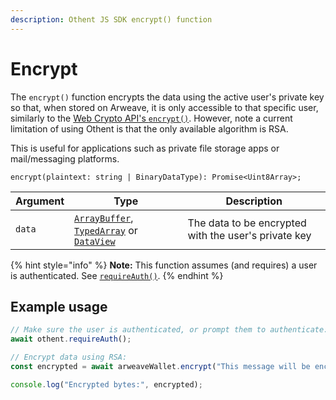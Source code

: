 ```yaml
---
description: Othent JS SDK encrypt() function
---
```


# Encrypt

The `encrypt()` function encrypts the data using the active user's private key so that, when stored on Arweave, it is
only accessible to that specific user, similarly to the
[Web Crypto API's `encrypt()`](https://developer.mozilla.org/en-US/docs/Web/API/SubtleCrypto/encrypt). However, note
a current limitation of using Othent is that the only available algorithm is RSA.

This is useful for applications such as private file storage apps or mail/messaging platforms.

```
encrypt(plaintext: string | BinaryDataType): Promise<Uint8Array>;
```

| Argument    | Type                                                                                                                                                                                                                                                                                                                                     | Description                                                                        |
| ----------- | ---------------------------------------------------------------------------------------------------------------------------------------------------------------------------------------------------------------------------------------------------------------------------------------------------------------------------------------- | ---------------------------------------------------------------------------------- |
| `data`      | [`ArrayBuffer`](https://developer.mozilla.org/en-US/docs/Web/JavaScript/Reference/Global\_Objects/ArrayBuffer), [`TypedArray`](https://developer.mozilla.org/en-US/docs/Web/JavaScript/Reference/Global\_Objects/TypedArray) or [`DataView`](https://developer.mozilla.org/en-US/docs/Web/JavaScript/Reference/Global\_Objects/DataView) | The data to be encrypted with the user's private key                               |

{% hint style="info" %}
**Note:** This function assumes (and requires) a user is authenticated. See [`requireAuth()`](require-auth.md).
{% endhint %}

## Example usage

```typescript
// Make sure the user is authenticated, or prompt them to authenticate:
await othent.requireAuth();

// Encrypt data using RSA:
const encrypted = await arweaveWallet.encrypt("This message will be encrypted");

console.log("Encrypted bytes:", encrypted);
```
